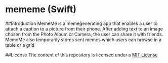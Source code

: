 # mememe (Swift)

##Introduction
MemeMe is a meme­generating app that enables a user to attach a caption to a picture from their phone. After adding text to an image chosen from the Photo Album or Camera, the user can share it with friends. MemeMe also temporarily stores sent memes which users can browse in a table or a grid

##License
The content of this repository is licensed under a [MIT License](https://github.com/raoarafat/mememe-Swift-/blob/master/License)

